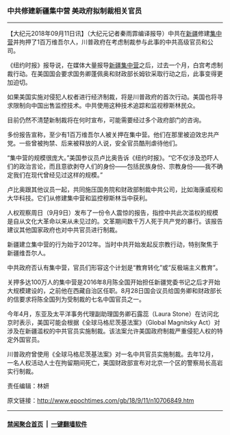### 中共修建新疆集中营 美政府拟制裁相关官员
------------------------

<p>【大纪元2018年09月11日讯】（大纪元记者秦雨霏编译报导）中共在<a href="http://www.epochtimes.com/gb/tag/%E6%96%B0%E7%96%86.html">新疆</a>修建<a href="http://www.epochtimes.com/gb/tag/%E9%9B%86%E4%B8%AD%E8%90%A5.html">集中营</a>并拘押了1百万维吾尔人，川普政府在考虑制裁参与此事的中共高级官员和公司。</p>
<p>《纽约时报》报导说，在媒体大量报导<a href="http://www.epochtimes.com/gb/tag/%E6%96%B0%E7%96%86.html">新疆</a><a href="http://www.epochtimes.com/gb/tag/%E9%9B%86%E4%B8%AD%E8%90%A5.html">集中营</a>之后，过去一个月，白宫考虑制裁行动。在美国国会要求国务卿蓬佩奥和财政部长姆钦采取行动之后，此事变得更加迫切。</p>
<p>如果美国实施对侵犯人权者进行经济制裁，将是川普政府的首次行动。美国也将寻求限制向中国出售监控技术。中共使用这种技术追踪和监视穆斯林民众。</p>
<p>目前仍然不清楚新制裁将在何时宣布，可能需要经过多个政府部门的咨询。</p>
<p>多份报告宣称，至少有1百万维吾尔人被关押在集中营。他们在那里被迫效忠共产党。一些曾被拘禁、后来被释放的人说，安全官员酷刑虐待他们。</p>
<p>“集中营的规模很庞大。”美国参议员卢比奥告诉《纽约时报》。“它不仅涉及恐吓人们的政治言论，而且意欲剥夺人们的身份——包括民族身份、宗教身份——我不确定我们在现代曾经见过这样的规模。”</p>
<p>卢比奥跟其他议员一起，共同施压国务院和财政部制裁中共公司，比如海康威视和大华科技。它们从修建集中营和监控穆斯林当中获利。</p>
<p>人权观察周日（9月9日）发布了一份令人震惊的报告，指控中共此次滥权的规模是自从文化大革命以来从未见过的。文革期间数千万人死于共产党的暴行。该报告建议其他国家政府也对中共官员进行制裁。</p>
<p>新疆建立集中营的行为始于2012年。当时中共开始发起反宗教行动，特别聚焦于新疆维吾尔人。</p>
<p>中共政府否认有集中营，官员们形容这个计划是“教育转化”或“反极端主义教育”。</p>
<p>关押多达100万人的集中营是2016年8月陈全国开始担任新疆党委书记之后才开始大规模建设的，之前他在西藏自治区任职。8月28日国会议员给国务卿和财政部长的信要求将陈全国列为受制裁的七名中国官员之一。</p>
<p>今年4月，东亚及太平洋事务代理副助理国务卿石露蕊（Laura Stone）在访问北京时表示，美国可能会根据《全球马格尼茨基法案》（Global Magnitsky Act）对涉及在新疆滥权的中共官员实施制裁。该法案允许美国政府制裁严重侵犯人权的特定外国官员。</p>
<p>川普政府曾使用《全球马格尼茨基法案》对一名中共官员实施制裁。去年12月，一名人权活动人士在拘留期间死亡，美国财政部宣布对北京一个区的警察局长高岩实行制裁。</p>
<p>责任编辑：林妍</p>

原文链接：http://www.epochtimes.com/gb/18/9/11/n10706849.htm


------------------------
#### [禁闻聚合首页](https://github.com/gfw-breaker/banned-news/blob/master/README.md) &nbsp;|&nbsp;  [一键翻墙软件](https://github.com/gfw-breaker/nogfw/blob/master/README.md)